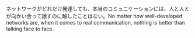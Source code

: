 <tr><td>ネットワークがどれだけ発達しても、本当のコミュニケーションには、人と人とが向かい合って話すのに越したことはない。<td><tr><tr><td>No matter how well-developed networks are, when it comes to real communication, nothing is better than talking face to face.<td><tr></table>

